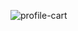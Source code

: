 ![profile-cart](https://user-images.githubusercontent.com/85369490/155836554-de97fdcc-5c36-4907-b0a8-1632c50aeab7.png)
